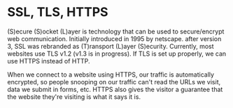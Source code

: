 # SSL, TLS, HTTPS

(S)ecure (S)ocket (L)ayer is technology that can be used to secure/encrypt web communication. Initially introduced in 1995 by netscape. after version 3, SSL was rebranded as (T)ransport (L)ayer (S)ecurity. Currently, most websites use TLS v1.2 (v1.3 is in progress).
If TLS is set up properly, we can use HTTPS instead of HTTP. 

When we connect to a website using HTTPS, our traffic is automatically encrypted, so people snooping on our traffic can't read the URLs we visit, data we submit in forms, etc.
HTTPS also gives the visitor a guarantee that the website they're visiting is what it says it is.
